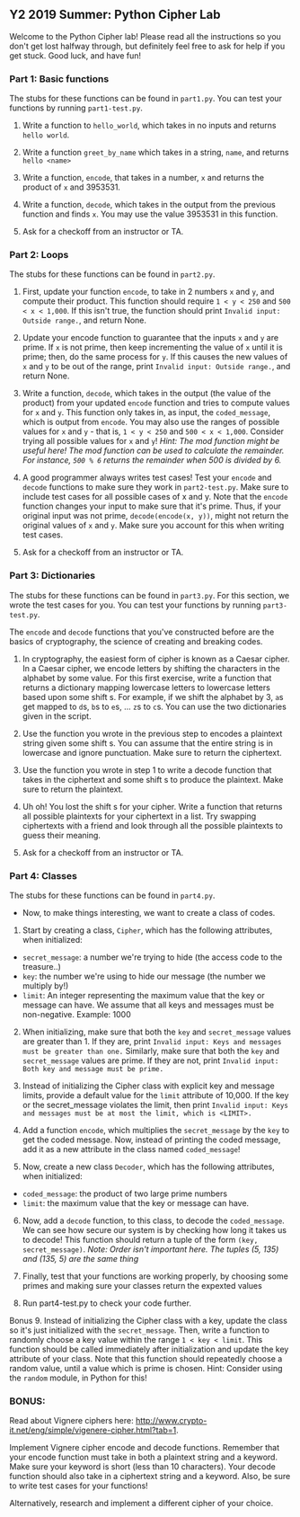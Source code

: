 ## Y2 2019 Summer: Python Cipher Lab

Welcome to the Python Cipher lab! Please read all the instructions so you don't
get lost halfway through, but definitely feel free to ask for help if you
get stuck. Good luck, and have fun!

### Part 1: Basic functions

The stubs for these functions can be found in `part1.py`. You can test your functions by running `part1-test.py`.

1. Write a function to `hello_world`, which takes in no inputs
and returns `hello world`. 

2. Write a function `greet_by_name` which takes in a string, `name`,
and returns `hello <name>`

3. Write a function, `encode`, that takes in a number, `x` and returns
the product of `x` and 3953531.

4. Write a function, `decode`, which takes in the output from the previous function and
finds `x`. You may use the value 3953531 in this function.

5. Ask for a checkoff from an instructor or TA.

### Part 2: Loops

The stubs for these functions can be found in `part2.py`.

1. First, update your function `encode`, to take in 2 numbers `x` and `y`, and compute their product.
This function should require `1 < y < 250` and `500 < x < 1,000`. If this isn't true, the function should print
`Invalid input: Outside range.`, and return None.

2. Update your encode function to guarantee that the inputs `x` and `y` are prime. If `x` is not prime,
then keep incrementing the value of `x` until it is prime; then, do the same process for `y`. If this
causes the new values of `x` and `y` to be out of the range, print `Invalid input: Outside range.`,
and return None.

3. Write a function, `decode`, which takes in the output (the value of the product)
from your updated `encode` function and tries to compute values for `x` and `y`.
This function only takes in, as input,
the `coded_message`, which is output from `encode`. You may also use the ranges of possible values for `x` and `y` - that is, `1 < y < 250` and `500 < x < 1,000`.
Consider trying all possible values for `x` and `y`!
*Hint: The mod function might be useful here! The mod function can be used to calculate the remainder.
For instance, `500 % 6` returns the remainder when 500 is divided by 6.*

4. A good programmer always writes test cases! Test your `encode` and `decode` functions to
make sure they work in `part2-test.py`. Make sure to include test cases for all possible cases of x and y. Note that the `encode` function changes your input to make sure that it's prime. Thus, if your original input was not prime, `decode(encode(x, y))`, might not return the original values of `x` and `y`. Make sure you account for this when writing test cases.

5. Ask for a checkoff from an instructor or TA.

### Part 3: Dictionaries

The stubs for these functions can be found in `part3.py`. For this section, we wrote the test cases for you. You can test your functions by running `part3-test.py`.

The `encode` and `decode` functions that you've constructed before are the basics of cryptography, the science
of creating and breaking codes.

1. In cryptography, the easiest form of cipher is known as a Caesar cipher. In a Caesar cipher, we encode letters by shifting the characters in the alphabet by some value. For this first exercise, write a function that returns a dictionary mapping lowercase letters to lowercase letters based upon some shift s. For example, if we shift the alphabet by 3, `a`s get mapped to `d`s, `b`s to `e`s, ... `z`s to `c`s. You can use the two dictionaries given in the script.

2. Use the function you wrote in the previous step to encodes a plaintext string given some shift s. You can assume that the entire string is in lowercase and ignore punctuation. Make sure to return the ciphertext.

3. Use the function you wrote in step 1 to write a decode function that takes in the ciphertext and some shift s to produce the plaintext. Make sure to return the plaintext.

4. Uh oh! You lost the shift s for your cipher. Write a function that returns all possible plaintexts for your ciphertext in a list. Try swapping ciphertexts with a friend and look through all the possible plaintexts to guess their meaning.

5. Ask for a checkoff from an instructor or TA.

### Part 4: Classes

The stubs for these functions can be found in `part4.py`.

- Now, to make things interesting, we want to create a class of codes.

1. Start by creating a class, `Cipher`, which has the following attributes, when
initialized:
- `secret_message`: a number we're trying to hide (the access code to the treasure..)
- `key`: the number we're using to hide our message (the number we multiply by!)
- `limit`: An integer representing the maximum value that the key or message can have. We assume
that all keys and messages must be non-negative.
Example: 1000

2. When initializing, make sure that both the `key` and `secret_message` values are greater than 1.
If they are, print `Invalid input: Keys and messages must be greater than one.` Similarly, make sure that
both the `key` and `secret_message` values are prime. If they are not, print `Invalid input: Both key
and message must be prime.`

3. Instead of initializing the Cipher class with explicit key and message limits, provide a
default value for the `limit` attribute of 10,000. If the key or the secret_message violates the limit,
then print `Invalid input: Keys and messages must be at most the limit, which is <LIMIT>.`

4. Add a function `encode`, which multiplies the `secret_message` by the `key`
to get the coded message. Now, instead of printing the coded message,
add it as a new attribute in the class named `coded_message`!

5. Now, create a new class `Decoder`, which has the following attributes, when 
initialized:
- `coded_message`: the product of two large prime numbers
- `limit`: the maximum value that the key or message can have.

6. Now, add a `decode` function, to this class, to decode the `coded_message`. 
We can see how secure our system is by checking how long it takes us to decode! This function
should return a tuple of the form `(key, secret_message)`.
*Note: Order isn't important here. The tuples (5, 135) and (135, 5) are the same
thing*

7. Finally, test that your functions are working properly, by choosing some primes and making sure your classes return the expexted values

8. Run part4-test.py to check your code further.

Bonus 9. Instead of initializing the Cipher class with a key, update the class
so it's just initialized with the `secret_message`. Then, write a function to randomly choose a
key value within the range `1 < key < limit`. This function should be called immediately after initialization and update the key attribute of your class. Note that this function should repeatedly choose a random value, until a value
which is prime is chosen.
Hint: Consider using the `random` module, in Python for this!

### BONUS:

Read about Vignere ciphers here: http://www.crypto-it.net/eng/simple/vigenere-cipher.html?tab=1.

Implement Vignere cipher encode and decode functions. Remember that your encode function must take in both a plaintext string and a keyword. Make sure your keyword is short (less than 10 characters). Your decode function should also take in a ciphertext string and a keyword. Also, be sure to write test cases for your functions!

Alternatively, research and implement a different cipher of your choice.
